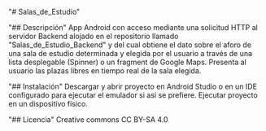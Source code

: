 "# Salas_de_Estudio" 

"## Descripción" App Android con acceso mediante una solicitud HTTP al servidor Backend alojado en el repositorio llamado "Salas_de_Estudio_Backend" y del cual obtiene el dato sobre el aforo de una sala de estudio determinada y elegida por el usuario a través de una lista desplegable (Spinner) o un fragment de Google Maps.
Presenta al usuario las plazas libres en tiempo real de la sala elegida.

"## Instalación" 
Descargar y abrir proyecto en Android Studio o en un IDE configurado para ejecutar el emulador si así se prefiere. Ejecutar proyecto en un dispositivo físico.

"## Licencia"
Creative commons CC BY-SA 4.0 
